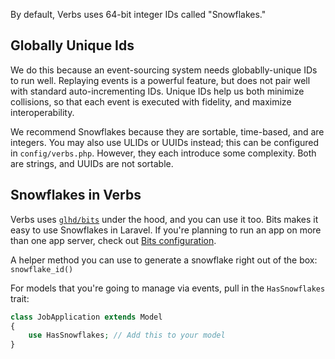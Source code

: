 By default, Verbs uses 64-bit integer IDs called "Snowflakes."

## Globally Unique Ids

We do this because an event-sourcing system needs globablly-unique IDs to run well. Replaying events is a powerful feature, but does not pair well with standard auto-incrementing IDs.
Unique IDs help us both minimize collisions, so that each event is executed with fidelity, and maximize interoperability.

We recommend Snowflakes because they are sortable, time-based, and are integers.
You may also use ULIDs or UUIDs instead; this can be configured in `config/verbs.php`. However, they each introduce some complexity. Both are strings, and UUIDs are not sortable.

## Snowflakes in Verbs

Verbs uses [`glhd/bits`](https://github.com/glhd/bits) under the hood, and you can use it too. Bits makes it easy to use Snowflakes in Laravel. If you're planning to run an app on more than one app server, check out [Bits configuration](https://github.com/glhd/bits?tab=readme-ov-file#set-the-bits_worker_id-and-bits_datacenter_id).

A helper method you can use to generate a snowflake right out of the box: `snowflake_id()`

For models that you're going to manage via events, pull in the `HasSnowflakes` trait:

```php
class JobApplication extends Model
{
    use HasSnowflakes; // Add this to your model
}
```
